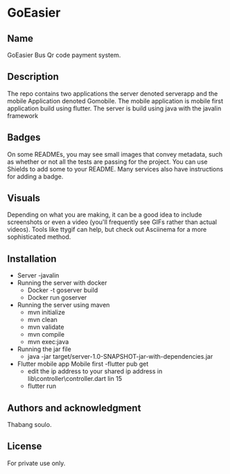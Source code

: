 # <h1>GoEasier</h1>
## Name
GoEasier Bus Qr code payment system.

## Description
The repo contains two applications the server denoted serverapp and the mobile Application denoted Gomobile. 
The mobile application is mobile first application build using flutter.
The server is build using java with the javalin framework

## Badges
On some READMEs, you may see small images that convey metadata, such as whether or not all the tests are passing for the project. You can use Shields to add some to your README. Many services also have instructions for adding a badge.

## Visuals
Depending on what you are making, it can be a good idea to include screenshots or even a video (you'll frequently see GIFs rather than actual videos). Tools like ttygif can help, but check out Asciinema for a more sophisticated method.

## Installation
- Server -javalin
- Running the server with docker
    - Docker -t goserver build
    - Docker run goserver
- Running the server using maven
    - mvn initialize
    - mvn clean 
    - mvn validate
    - mvn compile
    - mvn exec:java
- Running the jar file
    -  java -jar target/server-1.0-SNAPSHOT-jar-with-dependencies.jar
-  Flutter mobile app Mobile first
    -flutter pub get
    - edit the ip address to your shared ip address in lib\controller\controller.dart lin 15
    - flutter run       

## Authors and acknowledgment
Thabang soulo.

## License
For private use only.

